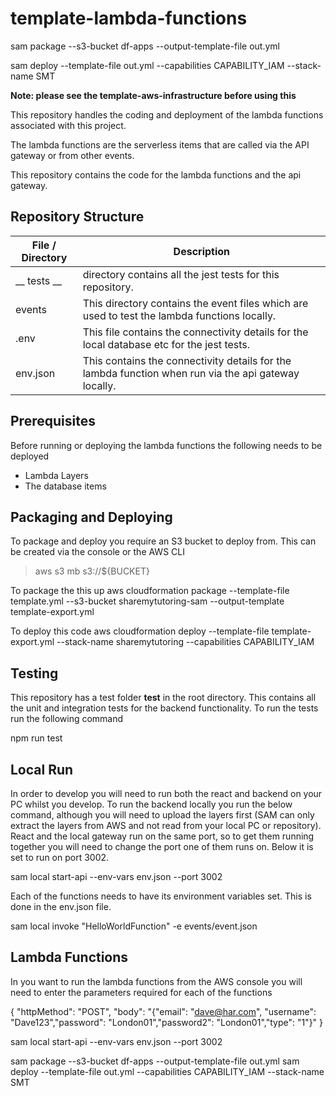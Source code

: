 # template-lambda-functions

sam package --s3-bucket df-apps --output-template-file out.yml

sam deploy --template-file out.yml --capabilities CAPABILITY_IAM --stack-name SMT



**Note: please see the template-aws-infrastructure before using this**

This repository handles the coding and deployment of the lambda functions associated with this project. 

The lambda functions are the serverless items that are called via the API gateway or from other events.

This repository contains the code for the lambda functions and the api gateway.

## Repository Structure

File / Directory | Description
-----------------|-------------
__ tests __ | directory  contains all the jest tests for this repository.
events | This directory contains the event files which are used to test the lambda functions locally.
.env | This file contains the connectivity details for the local database etc for the jest tests.
env.json | This contains the connectivity details for the lambda function when run via the api gateway locally.

## Prerequisites

Before running or deploying the lambda functions the following needs to be deployed
* Lambda Layers
* The database items

## Packaging and Deploying

To package and deploy you require an S3 bucket to deploy from. This can be created via the console or the AWS CLI
> aws s3 mb s3://${BUCKET}

To package the this up
aws cloudformation package --template-file template.yml --s3-bucket sharemytutoring-sam --output-template template-export.yml

To deploy this code
aws cloudformation deploy  --template-file template-export.yml --stack-name sharemytutoring --capabilities CAPABILITY_IAM

## Testing

This repository has a test folder __test__ in the root directory. This contains all the unit and integration tests for the backend functionality. To run the tests run the following command

npm run test

## Local Run

In order to develop you will need to run both the react and backend on your PC whilst you develop. To run the backend locally you run the below command, although you will need to upload the layers first (SAM can only extract the layers from AWS and not read from your local PC or repository). React and the local gateway run on the same port, so to get them running together you will need to change the port one of them runs on. Below it is set to run on port 3002.

sam local start-api --env-vars env.json --port 3002

Each of the functions needs to have its environment variables set. This is done in the env.json file.

sam local invoke "HelloWorldFunction" -e events/event.json


## Lambda Functions 

In you want to run the lambda functions from the AWS console you will need to enter the parameters required for each of the functions

{
    "httpMethod": "POST",
    "body": "{\"email\": \"dave@har.com\", \"username\": \"Dave123\",\"password\": \"London01\",\"password2\": \"London01\",\"type\": \"1\"}"
}



sam local start-api --env-vars env.json --port 3002

sam package --s3-bucket df-apps --output-template-file out.yml
sam deploy --template-file out.yml --capabilities CAPABILITY_IAM --stack-name SMT
